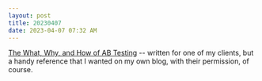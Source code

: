 ```yaml
---
layout: post
title: 20230407
date: 2023-04-07 07:32 AM
---
```


 [The What, Why, and How of AB Testing](https://ninazumel.com/2023/04/07/what-why-how-abtesting.html) --  written for one of my clients, but a handy reference that I wanted on my own blog, with their permission, of course.